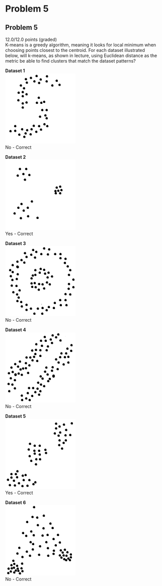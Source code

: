 # Problem 5

## Problem 5
12.0/12.0 points (graded)</br>
K-means is a greedy algorithm, meaning it looks for local minimum when choosing points closest to the centroid. For each dataset illustrated</br>
below, will k-means, as shown in lecture, using Euclidean distance as the metric be able to find clusters that match the dataset patterns?

**Dataset 1**</br>
![Dataset 1](Problem5_Dataset1.png)</br>
No - Correct

**Dataset 2**</br>
![Dataset 2](Problem5_Dataset2.png)</br>
Yes - Correct

**Dataset 3**</br>
![Dataset 3](Problem5_Dataset3.png)</br>
No - Correct

**Dataset 4**</br>
![Dataset 4](Problem5_Dataset4.png)</br>
No - Correct

**Dataset 5**</br>
![Dataset 5](Problem5_Dataset5.png)</br>
Yes - Correct

**Dataset 6**</br>
![Dataset 6](Problem5_Dataset6.png)</br>
No - Correct